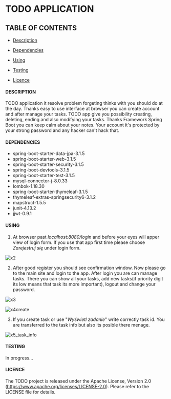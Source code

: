 # TODO APPLICATION #

## TABLE OF CONTENTS ##
* <a href="https://github.com/JavaDawid/TODO#description"> Description </a>

* <a href="https://github.com/JavaDawid/TODO#dependencies"> Dependencies </a>

* <a href="https://github.com/JavaDawid/TODO#using">Using </a>

* <a href="https://github.com/JavaDawid/TODO#testing"> Testing </a>

* <a href="https://github.com/JavaDawid/TODO#licence"> Licence </a>

#### DESCRIPTION ####

TODO application it resolve problem forgeting thinks with you should do at the day. Thanks easy to use interface at browser you can create account and after manage your tasks.
TODO app give you possibility creating, deleting, ending and also modifying your tasks. Thanks Framework Spring Boot you can keep calm about your notes. Your account it's protected by your strong password and any hacker can't hack that.


#### DEPENDENCIES ####

  - spring-boot-starter-data-jpa-3.1.5
  - spring-boot-starter-web-3.1.5
  - spring-boot-starter-security-3.1.5
  - spring-boot-devtools-3.1.5
  - spring-boot-starter-test-3.1.5
  - mysql-connector-j-8.0.33
  - lombok-1.18.30
  - spring-boot-starter-thymeleaf-3.1.5
  - thymeleaf-extras-springsecurity6-3.1.2
  - mapstruct-1.5.5
  - junit-4.13.2
  - jjwt-0.9.1

#### USING ####

1.  At browser past <i> localhost:8080/login </i> and before your eyes will apper view of login form. If you use that app first time please choose <i>Zarejestruj się</i> under login form.
   
  ![x2](https://github.com/JavaDawid/TODO/assets/122672760/bc8d894a-619a-4707-9c6b-c0d9dc205b00)

2.  After good register you should see confirmation window. Now please go to the main site and login to the app. After login you are can manage tasks. There you can show all your tasks, add new tasks(if priority digit its low means that task its more important), logout and change your password.
   
  ![x3](https://github.com/JavaDawid/TODO/assets/122672760/fb9ddf32-080f-4058-afdc-8f3c8a75a4a3)
  
  ![x4create](https://github.com/JavaDawid/TODO/assets/122672760/0bb23073-4100-4950-aba2-a7f4255b7a54)

3. If you create task or use "<i>Wyświetl zadanie</i>" write correctly task id. You are transferred to the task info but also its posible there menage.
   
  ![x5_task_info](https://github.com/JavaDawid/TODO/assets/122672760/90771636-f57b-44bf-a32d-8944bb00223c)

  #### TESTING ####
  In progress...
  
  #### LICENCE ####

The TODO project is released under the Apache License, Version 2.0 (https://www.apache.org/licenses/LICENSE-2.0). Please refer to the LICENSE file for details.
  
